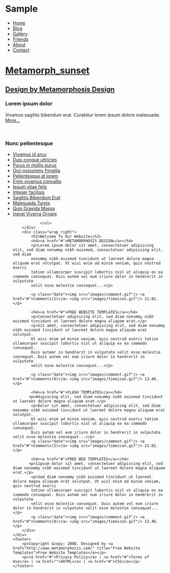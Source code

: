 # Sample
<!DOCTYPE html>
<html>
<head>
	<title>My Assignment</title>
	
</head>
<body>
<div id="wrapper">
<div class="wrap_top">
<nav>
<ul>
<li><a href="#">Home</a></li>
<li><a href="#">Blog</a></li>
<li><a href="#">Gallery</a></li>
<li><a href="#">Friends</a></li>
<li><a href="#">About</a></li>
<li><a href="#">Contact</a></li>
</ul>
</nav>
</div>
<div id="wrap_middle">
		<h1><a href="#">Metamorph_sunset</a></h1>
		<h2><a href="#">Design by Metamorphosis Design</a></h2>
	</div>
	<div id="wrap_body">
		<div class="wrap_left">
			<h3>Lorem ipsum dolor</h3>
			<p>Vivamus sagittis bibendum erat. Curabitur lorem ipsum dolore malesuada. <a href="#">More...</a></p>
			<br/>
			<h3>Nunc pellentesque</h3>
			<ul>
					<li><a href="#">Vivamus id arcu</a></li>
					<li><a href="#">Duis congue ultricies</a></li>
					<li><a href="#">Purus in mollis purus</a></li>
					<li><a href="#">Orci nonummy fringilla</a></li>
					<li><a href="#">Pellentesque at lorem</a></li>
					<li><a href="#">Enim vivamus convallis</a></li>
					<li><a href="#">Ipsum vitae felis</a></li>
					<li><a href="#">Integer facilisis</a></li>
					<li><a href="#">Sagittis Bibendum Erat</a></li>
					<li><a href="#">Malesuada Turpis</a></li>
					<li><a href="#">Quis Gravida Massa</a></li>
					<li><a href="#">Inerat Viverra Ornare</a></li>
					
				</ul>
		</div>
		<div class="wrap_right">	
			<h2>Welcome To Our Website</h2>
			<h4><a href="#">METAMORPHOSIS DESIGN</a></h4>
			<p>Lorem ipsum dolor sit amet, consectetuer adipiscing elit, sed diam nonummy nibh euismod, consectetuer adipiscing elit, sed diam 
			nonummy nibh euismod tincidunt ut laoreet dolore magna aliquam erat volutpat. Ut wisi enim ad minim veniam, quis nostrud exerci 
			tation ullamcorper suscipit lobortis nisl ut aliquip ex ea commodo consequat. Duis autem vel eum iriure dolor in hendrerit in vulputate 
			velit esse molestie consequat...</p>
			
			<p class="date"><img src="images/comment.gif"/> <a href="#">Comments(2)</a> <img src="images/timeicon.gif"/> 21.02.</p>
	
			<h4><a href="#">FREE WEBSITE TEMPLATES</a></h4>
			<p>Consectetuer adipiscing elit, sed diam nonummy nibh euismod tincidunt ut laoreet dolore magna aliquam erat.</p>
			<p>Sit amet, consectetuer adipiscing elit, sed diam nonummy nibh euismod tincidunt ut laoreet dolore magna aliquam erat volutpat. 
			Ut wisi enim ad minim veniam, quis nostrud exerci tation ullamcorper suscipit lobortis nisl ut aliquip ex ea commodo consequat. 
			Duis autemr in hendrerit in vulputate velit esse molestie consequat. Duis autem vel eum iriure dolor in hendrerit in vulputate 
			velit esse molestie consequat...</p>
			
			<p class="date"><img src="images/comment.gif"/> <a href="#">Comments(8)</a> <img src="images/timeicon.gif"/> 13.46.</p>
			
			<h4><a href="#">FLASH TEMPLATES</a></h4>
		   <p>Adipiscing elit, sed diam nonummy nibh euismod tincidunt ut laoreet dolore magna aliquam erat.</p>
			<p>Dolor sit amet, consectetuer adipiscing elit, sed diam nonummy nibh euismod tincidunt ut laoreet dolore magna aliquam erat volutpat.
			Ut wisi enim ad minim veniam, quis nostrud exerci tation ullamcorper suscipit lobortis nisl ut aliquip ex ea commodo consequat. 
			Duis autem vel eum iriure dolor in hendrerit in vulputate velit esse molestie consequat...</p>
			<p class="date"><img src="images/comment.gif"/> <a href="#">Comments(2)</a> <img src="images/timeicon.gif"/> 21.02.</p>
	
			<h4><a href="#">FREE WEB TEMPLATES</a></h4>
		   <p>Iipsum dolor sit amet, consectetuer adipiscing elit, sed diam nonummy nibh euismod tincidunt ut laoreet dolore magna aliquam erat.</p>
			<p>Sed diam nonummy nibh euismod tincidunt ut laoreet dolore magna aliquam erat volutpat. Ut wisi enim ad minim veniam, quis nostrud exerci 
			tation ullamcorper suscipit lobortis nisl ut aliquip ex ea commodo consequat. Duis autem vel eum iriure dolor in hendrerit in vulputate 
			velit esse molestie consequat. Duis autem vel eum iriure dolor in hendrerit in vulputate velit esse molestie consequat...</p>
			<p class="date"><img src="images/comment.gif"/> <a href="#">Comments(8)</a> <img src="images/timeicon.gif"/> 13.46.</p>
		</div>
	</div>
	<footer>
		<p>Copyright &copy; 2008. Designed by <a href="http://www.metamorphozis.com/" title="Free Website Templates">Free Website Templates</a></p>
		<p><a href="#">Privacy Policy</a> | <a href="#">Terms of Use</a> | <a href="">XHTML</a> | <a href="#">CSS</a></p>
	</footer>
</div>
</body>

</html>
